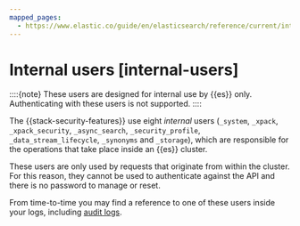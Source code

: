 ```yaml
---
mapped_pages:
  - https://www.elastic.co/guide/en/elasticsearch/reference/current/internal-users.html
---
```


# Internal users [internal-users]

::::{note} 
These users are designed for internal use by {{es}} only. Authenticating with these users is not supported.
::::


The {{stack-security-features}} use eight *internal* users (`_system`, `_xpack`, `_xpack_security`, `_async_search`, `_security_profile`, `_data_stream_lifecycle`, `_synonyms` and `_storage`), which are responsible for the operations that take place inside an {{es}} cluster.

These users are only used by requests that originate from within the cluster. For this reason, they cannot be used to authenticate against the API and there is no password to manage or reset.

From time-to-time you may find a reference to one of these users inside your logs, including [audit logs](../../monitor/logging-configuration/enabling-audit-logs.md).


